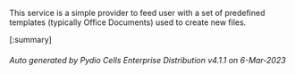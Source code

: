 






This service is a simple provider to feed user with a set of predefined templates (typically Office Documents) used to create new files.

[:summary]

###### Auto generated by Pydio Cells Enterprise Distribution v4.1.1 on 6-Mar-2023
